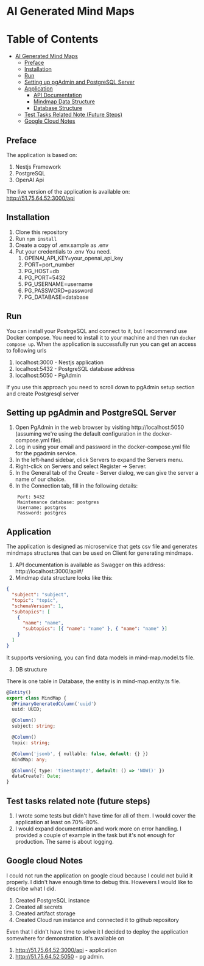 # AI Generated Mind Maps

# Table of Contents

- [AI Generated Mind Maps](#ai-generated-mind-maps)
  - [Preface](#preface)
  - [Installation](#installation)
  - [Run](#run)
  - [Setting up pgAdmin and PostgreSQL Server](#setting-up-pgadmin-and-postgresql-server)
  - [Application](#application)
    - [API Documentation](#api-documentation)
    - [Mindmap Data Structure](#mindmap-data-structure)
    - [Database Structure](#database-structure)
  - [Test Tasks Related Note (Future Steps)](#test-tasks-related-note-future-steps)
  - [Google Cloud Notes](#google-cloud-notes)

## Preface

The application is based on:

1. Nestjs Framework
2. PostgreSQL
3. OpenAI Api

The live version of the application is available on: http://51.75.64.52:3000/api

## Installation

1. Clone this repository
2. Run `npm install`
3. Create a copy of .env.sample as .env
4. Put your credentials to .env You need.
   1. OPENAI_API_KEY=your_openai_api_key
   2. PORT=port_number
   3. PG_HOST=db
   4. PG_PORT=5432
   5. PG_USERNAME=username
   6. PG_PASSWORD=password
   7. PG_DATABASE=database

## Run

You can install your PostrgeSQL and connect to it, but I recommend use Docker compose. You need to install it to your machine and then run `docker compose up`.
When the application is successfully run you can get an access to following urls

1. localhost:3000 - Nestjs application
2. localhost:5432 - PostgreSQL database address
3. localhost:5050 - PgAdmin

If you use this approach you need to scroll down to pgAdmin setup section and create Postgresql server

## Setting up pgAdmin and PostgreSQL Server

1. Open PgAdmin in the web browser by visiting http://localhost:5050 (assuming we're using the default configuration in the docker-compose.yml file).
2. Log in using your email and password in the docker-compose.yml file for the pgadmin service.
3. In the left-hand sidebar, click Servers to expand the Servers menu.
4. Right-click on Servers and select Register -> Server.
5. In the General tab of the Create - Server dialog, we can give the server a name of our choice.
6. In the Connection tab, fill in the following details:

```Host name/address: db
    Port: 5432
    Maintenance database: postgres
    Username: postgres
    Password: postgres
```

## Application

The application is designed as microservice that gets csv file and generates mindmaps structures that can be used on Client for generating mindmaps.

1. API documentation is available as Swagger on this address: http://localhost:3000/api#/
2. Mindmap data structure looks like this:

```json
{
  "subject": "subject",
  "topic": "topic",
  "schemaVersion": 1,
  "subtopics": [
    {
      "name": "name",
      "subtopics": [{ "name": "name" }, { "name": "name" }]
    }
  ]
}
```
It supports versioning, you can find data models in mind-map.model.ts file.

3. DB structure

There is one table in Database, the entity is in mind-map.entity.ts file.

```typescript
@Entity()
export class MindMap {
  @PrimaryGeneratedColumn('uuid')
  uuid: UUID;

  @Column()
  subject: string;

  @Column()
  topic: string;

  @Column('jsonb', { nullable: false, default: {} })
  mindMap: any;

  @Column({ type: 'timestamptz', default: () => 'NOW()' })
  dataCreate?: Date;
}
```

## Test tasks related note (future steps)

1. I wrote some tests but didn't have time for all of them. I would cover the application at least on 70%-80%.
2. I would expand documentation and work more on error handling. I provided a couple of example in the task but it's not enough for production. The same is about logging.

## Google cloud Notes

I could not run the application on google cloud because I could not build it properly. I didn't have enough time to debug this. Howevers I would like to describe what I did.

1. Created PostgreSQL instance
2. Created all secrets
3. Created artifact storage
4. Created Cloud run instance and connected it to github repository

Even that I didn't have time to solve it I decided to deploy the application somewhere for demonstration. It's available on

1. http://51.75.64.52:3000/api - application
2. http://51.75.64.52:5050 - pg admin.
